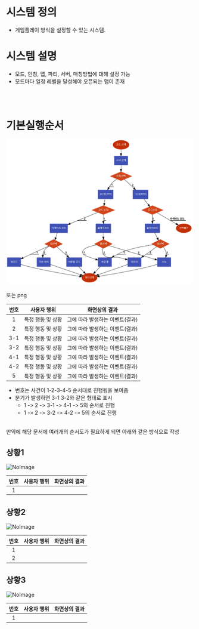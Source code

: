 # 시스템 정의
  - 게임플레이 방식을 설정할 수 있는 시스템.
 
# 시스템 설명
  - 모드, 인칭, 맵, 파티, 서버, 매칭방법에 대해 설정 가능
  - 모드마다 일정 레벨을 달성해야 오픈되는 맵이 존재
<br>
<br>


# 기본실행순서
![NoImage](./모드.png)  

또는 png

번호 | 사용자 행위 | 화면상의 결과
:-------: | :-------: | :-------:
1 | 특정 행동 및 상황 | 그에 따라 발생하는 이벤트(결과)
2 | 특정 행동 및 상황 | 그에 따라 발생하는 이벤트(결과)
3-1 | 특정 행동 및 상황 |  그에 따라 발생하는 이벤트(결과)
3-2 | 특정 행동 및 상황 | 그에 따라 발생하는 이벤트(결과)
4-1 | 특정 행동 및 상황 | 그에 따라 발생하는 이벤트(결과)
4-2 | 특정 행동 및 상황 | 그에 따라 발생하는 이벤트(결과)
5 | 특정 행동 및 상황 | 그에 따라 발생하는 이벤트(결과)

- 번호는 사건이 1-2-3-4-5 순서대로 진행됨을 보여줌
- 분기가 발생하면 3-1 3-2와 같은 형태로 표시
    - 1 -> 2 ->  3-1  -> 4-1 ->  5의 순서로 진행
    - 1 -> 2 ->  3-2  -> 4-2 ->  5의 순서로 진행

<br>
만약에 해당 문서에 여러개의 순서도가 필요하게 되면 아래와 같은 방식으로 작성

## 상황1
![NoImage](./Resource/system0*.jpg)

번호 | 사용자 행위 | 화면상의 결과
:-------: | :-------: | :-------:
1 |  | 

## 상황2
![NoImage](./Resource/system0*.jpg)

번호 | 사용자 행위 | 화면상의 결과
:-------: | :-------: | :-------:
1 |  | 
2 |  | 
## 상황3
![NoImage](./Resource/system0*.jpg)

번호 | 사용자 행위 | 화면상의 결과
:-------: | :-------: | :-------:
1 |  |  


<br>
<br>
